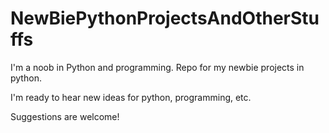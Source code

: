 # NewBiePythonProjectsAndOtherStuffs

I'm a noob in Python and programming. Repo for my newbie projects in python.

I'm ready to hear new ideas for python, programming, etc. 

Suggestions are welcome!
